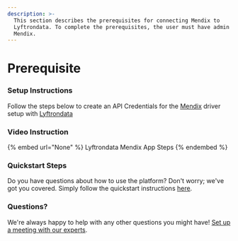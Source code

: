 ```yaml
---
description: >-
  This section describes the prerequisites for connecting Mendix to
  Lyftrondata. To complete the prerequisites, the user must have admin access to
  Mendix.
---
```


# Prerequisite

<mark style="color:blue;"></mark>

### Setup Instructions

Follow the steps below to create an API Credentials for the [Mendix](None) driver setup with [Lyftrondata](https://www.lyftrondata.com)

### Video Instruction

{% embed url="None" %}
Lyftrondata Mendix App Steps
{% endembed %}

### Quickstart Steps

Do you have questions about how to use the platform? Don't worry; we've got you covered. Simply follow the quickstart instructions [here](README.md).

### Questions? <a href="#questions" id="questions"></a>

We're always happy to help with any other questions you might have! [Set up a meeting with our experts](https://www.lyftrondata.com/book-a-meeting/).

